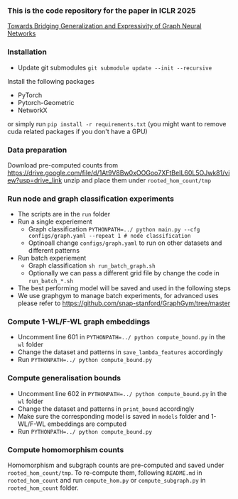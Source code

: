 ### This is the code repository for the paper in ICLR 2025 
[Towards Bridging Generalization and Expressivity of Graph Neural Networks](https://openreview.net/pdf?id=BOQpRtI4F5)

### Installation
* Update git submodules
`git submodule update --init --recursive`

Install the following packages
* PyTorch
* Pytorch-Geometric
* NetworkX

or simply run `pip install -r requirements.txt`
(you might want to remove cuda related packages if you don't have a GPU)

### Data preparation
Download pre-computed counts from https://drive.google.com/file/d/1At9V8Bw0xOOGoo7XFtBeIL60L5OJwk81/view?usp=drive_link
unzip and place them under `rooted_hom_count/tmp`

### Run node and graph classification experiments
* The scripts are in the `run` folder
* Run a single experiement
  * Graph classification
    `PYTHONPATH=../ python main.py --cfg configs/graph.yaml --repeat 1 # node classification`
  * Optinoall change `configs/graph.yaml` to run on other datasets and different patterns
* Run batch experiement
  * Graph classification
    `sh run_batch_graph.sh`
  * Optionally we can pass a different grid file by change the code in `run_batch_*.sh`
* The best performing model will be saved and used in the following steps
* We use graphgym to manage batch experiments, for advanced uses please refer to https://github.com/snap-stanford/GraphGym/tree/master
 
### Compute 1-WL/F-WL graph embeddings
* Uncomment line 601 in `PYTHONPATH=../ python compute_bound.py` in the `wl` folder
* Change the dataset and patterns in `save_lambda_features` accordingly
* Run `PYTHONPATH=../ python compute_bound.py`

### Compute generalisation bounds
* Uncomment line 602 in `PYTHONPATH=../ python compute_bound.py` in the `wl` folder
* Change the dataset and patterns in `print_bound` accordingly
* Make sure the corresponding model is saved in `models` folder and 1-WL/F-WL embeddings are computed
* Run `PYTHONPATH=../ python compute_bound.py`

### Compute homomorphism counts
Homomorphism and subgraph counts are pre-computed and saved under `rooted_hom_count/tmp`.
To re-compute them, following `README.md` in `rooted_hom_count` and run `compute_hom.py` or `compute_subgraph.py` in `rooted_hom_count` folder.
